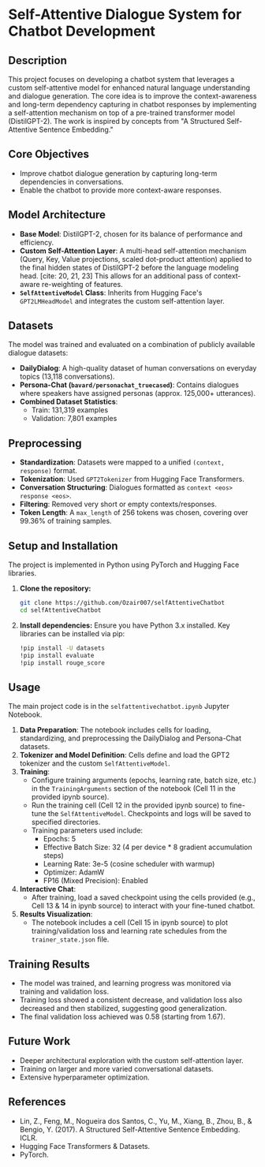# Self-Attentive Dialogue System for Chatbot Development

## Description
This project focuses on developing a chatbot system that leverages a custom self-attentive model for enhanced natural language understanding and dialogue generation. The core idea is to improve the context-awareness and long-term dependency capturing in chatbot responses by implementing a self-attention mechanism on top of a pre-trained transformer model (DistilGPT-2). The work is inspired by concepts from "A Structured Self-Attentive Sentence Embedding."

## Core Objectives
* Improve chatbot dialogue generation by capturing long-term dependencies in conversations.
* Enable the chatbot to provide more context-aware responses.

## Model Architecture
* **Base Model**: DistilGPT-2, chosen for its balance of performance and efficiency.
* **Custom Self-Attention Layer**: A multi-head self-attention mechanism (Query, Key, Value projections, scaled dot-product attention) applied to the final hidden states of DistilGPT-2 before the language modeling head. [cite: 20, 21, 23] This allows for an additional pass of context-aware re-weighting of features.
* **`SelfAttentiveModel` Class**: Inherits from Hugging Face's `GPT2LMHeadModel` and integrates the custom self-attention layer.

## Datasets
The model was trained and evaluated on a combination of publicly available dialogue datasets:
* **DailyDialog**: A high-quality dataset of human conversations on everyday topics (13,118 conversations).
* **Persona-Chat (`bavard/personachat_truecased`)**: Contains dialogues where speakers have assigned personas (approx. 125,000+ utterances).
* **Combined Dataset Statistics**:
    * Train: 131,319 examples
    * Validation: 7,801 examples

## Preprocessing
* **Standardization**: Datasets were mapped to a unified `(context, response)` format.
* **Tokenization**: Used `GPT2Tokenizer` from Hugging Face Transformers.
* **Conversation Structuring**: Dialogues formatted as `context <eos> response <eos>`.
* **Filtering**: Removed very short or empty contexts/responses.
* **Token Length**: A `max_length` of 256 tokens was chosen, covering over 99.36% of training samples.

## Setup and Installation
The project is implemented in Python using PyTorch and Hugging Face libraries.

1.  **Clone the repository:**
    ```bash
    git clone https://github.com/Ozair007/selfAttentiveChatbot
    cd selfAttentiveChatbot
    ```
2.  **Install dependencies:**
    Ensure you have Python 3.x installed. Key libraries can be installed via pip:
    ```bash
    !pip install -U datasets
    !pip install evaluate
    !pip install rouge_score
    ```

## Usage
The main project code is in the `selfattentivechatbot.ipynb` Jupyter Notebook.

1.  **Data Preparation**: The notebook includes cells for loading, standardizing, and preprocessing the DailyDialog and Persona-Chat datasets.
2.  **Tokenizer and Model Definition**: Cells define and load the GPT2 tokenizer and the custom `SelfAttentiveModel`.
3.  **Training**:
    * Configure training arguments (epochs, learning rate, batch size, etc.) in the `TrainingArguments` section of the notebook (Cell 11 in the provided ipynb source).
    * Run the training cell (Cell 12 in the provided ipynb source) to fine-tune the `SelfAttentiveModel`. Checkpoints and logs will be saved to specified directories.
    * Training parameters used include:
        * Epochs: 5
        * Effective Batch Size: 32 (4 per device * 8 gradient accumulation steps)
        * Learning Rate: 3e-5 (cosine scheduler with warmup)
        * Optimizer: AdamW
        * FP16 (Mixed Precision): Enabled
4.  **Interactive Chat**:
    * After training, load a saved checkpoint using the cells provided (e.g., Cell 13 & 14 in ipynb source) to interact with your fine-tuned chatbot.
5.  **Results Visualization**:
    * The notebook includes a cell (Cell 15 in ipynb source) to plot training/validation loss and learning rate schedules from the `trainer_state.json` file.

## Training Results
* The model was trained, and learning progress was monitored via training and validation loss.
* Training loss showed a consistent decrease, and validation loss also decreased and then stabilized, suggesting good generalization.
* The final validation loss achieved was 0.58 (starting from 1.67).

## Future Work
* Deeper architectural exploration with the custom self-attention layer.
* Training on larger and more varied conversational datasets.
* Extensive hyperparameter optimization.

## References
* Lin, Z., Feng, M., Nogueira dos Santos, C., Yu, M., Xiang, B., Zhou, B., & Bengio, Y. (2017). A Structured Self-Attentive Sentence Embedding. ICLR.
* Hugging Face Transformers & Datasets.
* PyTorch.
